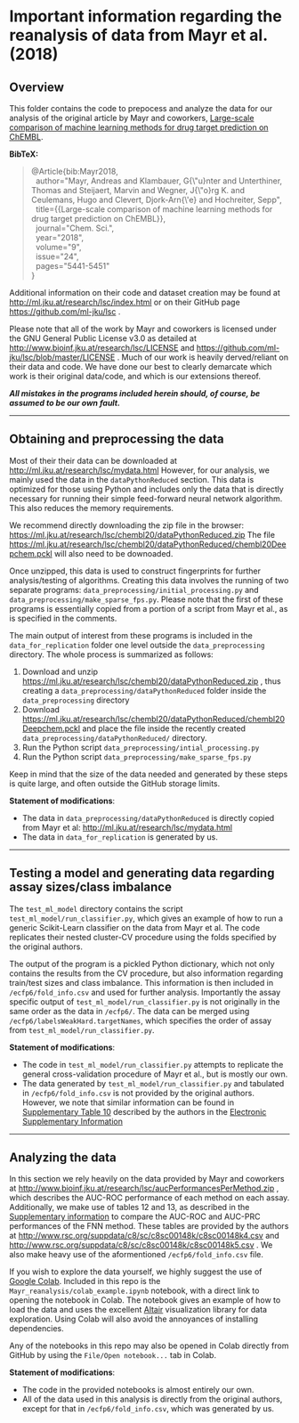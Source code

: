 # Important information regarding the reanalysis of data from Mayr et al. (2018) #

## Overview ##

This folder contains the code to prepocess and analyze the data for our analysis of the original article by Mayr and coworkers,
[Large-scale comparison of machine learning methods for drug target prediction on ChEMBL](https://pubs.rsc.org/en/content/articlelanding/2018/sc/c8sc00148k#!divAbstract).

**BibTeX:**

>@Article{bib:Mayr2018,\
>&nbsp;&nbsp;author="Mayr, Andreas and Klambauer, G{\\"u}nter and Unterthiner, Thomas and Steijaert, Marvin and Wegner, J{\\"o}rg K. and Ceulemans, Hugo and Clevert, Djork-Arn{\\'e} and Hochreiter, Sepp",\
>&nbsp;&nbsp;title={{Large-scale comparison of machine learning methods for drug target prediction on ChEMBL}},\
>&nbsp;&nbsp;journal="Chem. Sci.",\
>&nbsp;&nbsp;year="2018",\
>&nbsp;&nbsp;volume="9",\
>&nbsp;&nbsp;issue="24",\
>&nbsp;&nbsp;pages="5441-5451"\
>} 

Additional information on their code and dataset creation may be found at http://ml.jku.at/research/lsc/index.html or on their GitHub page https://github.com/ml-jku/lsc . 

Please note that all of the work by Mayr and coworkers is licensed under the GNU General Public License v3.0 as detailed at http://www.bioinf.jku.at/research/lsc/LICENSE and https://github.com/ml-jku/lsc/blob/master/LICENSE .
Much of our work is heavily derved/reliant on their data and code. We have done our best to clearly demarcate which work is their original data/code, and which is our extensions thereof. 

**_All mistakes in the programs included herein should, of course, be assumed to be our own fault._**

***

## Obtaining and preprocessing the data ##

Most of their their data can be downloaded at http://ml.jku.at/research/lsc/mydata.html 
However, for our analysis, we mainly used the data in the `dataPythonReduced` section. 
This data is optimized for those using Python and includes only the data that is directly 
necessary for running their simple feed-forward neural network algorithm. 
This also reduces the memory requirements.

We recommend directly downloading the zip file in the browser: https://ml.jku.at/research/lsc/chembl20/dataPythonReduced.zip
The file https://ml.jku.at/research/lsc/chembl20/dataPythonReduced/chembl20Deepchem.pckl will also need to be downoaded.

Once unzipped, this data is used to construct fingerprints for further analysis/testing of algorithms. Creating this data involves the running of two separate programs: `data_preprocessing/initial_processing.py` and `data_preprocessing/make_sparse_fps.py`. Please note that the first of these programs is essentially copied from a portion of a script from Mayr et al., as is specified in the comments.

The main output of interest from these programs is included in the `data_for_replication` folder one level outside the `data_preprocessing` directory. The whole process is summarized as follows:
1. Download and unzip https://ml.jku.at/research/lsc/chembl20/dataPythonReduced.zip , thus creating a `data_preprocessing/dataPythonReduced` folder inside the `data_preprocessing` directory
2. Download https://ml.jku.at/research/lsc/chembl20/dataPythonReduced/chembl20Deepchem.pckl and place the file inside the recently created `data_preprocessing/dataPythonReduced/` directory.
3. Run the Python script `data_preprocessing/intial_processing.py`
4. Run the Python script `data_preprocessing/make_sparse_fps.py` 

Keep in mind that the size of the data needed and generated by these steps is quite large, and often outside the GitHub storage limits.

**Statement of modifications**:
- The data in `data_preprocessing/dataPythonReduced` is directly copied from Mayr et al: http://ml.jku.at/research/lsc/mydata.html
- The data in `data_for_replication` is generated by us. 

***

## Testing a model and generating data regarding assay sizes/class imbalance ##

The `test_ml_model` directory contains the script `test_ml_model/run_classifier.py`, which gives an example of how to run a generic Scikit-Learn classifier on the data from Mayr et al. The code replicates their nested cluster-CV procedure using the folds specified by the original authors. 

The output of the program is a pickled Python dictionary, which not only contains the results from the CV procedure, but also information regarding train/test sizes and class imbalance. This information is then included in `/ecfp6/fold_info.csv` and used for further analysis. Importantly the assay specific output of `test_ml_model/run_classifier.py` is not originally in the same order as the data in `/ecfp6/`. The data can be merged using `/ecfp6/labelsWeakHard.targetNames`, which specifies the order of assay from `test_ml_model/run_classifier.py`.

**Statement of modifications**:
- The code in `test_ml_model/run_classifier.py` attempts to replicate the general cross-validation procedure of Mayr et al., but is mostly our own.
- The data generated by `test_ml_model/run_classifier.py` and tabulated in `/ecfp6/fold_info.csv` is not provided by the original authors. However, we note that similar information can be found in [Supplementary Table 10](http://www.rsc.org/suppdata/c8/sc/c8sc00148k/c8sc00148k2.csv) described by the authors in the [Electronic Supplementary Information](http://www.rsc.org/suppdata/c8/sc/c8sc00148k/c8sc00148k1.pdf) 

***

## Analyzing the data ## 

In this section we rely heavily on the data provided by Mayr and coworkers at http://www.bioinf.jku.at/research/lsc/aucPerformancesPerMethod.zip , which describes the AUC-ROC performance of each method on each assay. Additionally, we make use of tables 12 and 13, as described in the [Supplementary information](http://www.rsc.org/suppdata/c8/sc/c8sc00148k/c8sc00148k1.pdf) to compare the AUC-ROC and AUC-PRC performances of the FNN method. These tables are provided by the authors at http://www.rsc.org/suppdata/c8/sc/c8sc00148k/c8sc00148k4.csv and http://www.rsc.org/suppdata/c8/sc/c8sc00148k/c8sc00148k5.csv . We also make heavy use of the aformentioned `/ecfp6/fold_info.csv` file. 

If you wish to explore the data yourself, we highly suggest the use of [Google Colab](https://colab.research.google.com/). Included in this repo is the `Mayr_reanalysis/colab_example.ipynb` notebook, with a direct link to opening the notebook in Colab. The notebook gives an example of how to load the data and uses the excellent [Altair](https://altair-viz.github.io/index.html) visualization library for data exploration. Using Colab will also avoid the annoyances of installing dependencies.

Any of the notebooks in this repo may also be opened in Colab directly from GitHub by using the `File/Open notebook...` tab in Colab. 

**Statement of modifications**:
- The code in the provided notebooks is almost entirely our own.
- All of the data used in this analysis is directly from the original authors, except for that in `/ecfp6/fold_info.csv`, which was generated by us.






